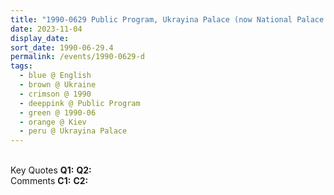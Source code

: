 ```yaml
---
title: "1990-0629 Public Program, Ukrayina Palace (now National Palace of Arts Ukraina), Chervonoarmiys'ka (now Velyka Vasyl'kivs'ka) Street 103 Kiev, Ukraine"
date: 2023-11-04
display_date: 
sort_date: 1990-06-29.4
permalink: /events/1990-0629-d
tags:
  - blue @ English
  - brown @ Ukraine
  - crimson @ 1990
  - deeppink @ Public Program
  - green @ 1990-06
  - orange @ Kiev
  - peru @ Ukrayina Palace
---
```


<br>

<wave-list>
  <list-title color="DarkSeaGreen" width="55">Key Quotes</list-title>
  <list-item color="BlanchedAlmond" width="280"><b>Q1:</b> <i></i></list-item>
  <list-item color="Lavender" width="280"><b>Q2:</b> <i></i></list-item>
</wave-list>

<br>

<wave-list>
  <list-title color="DarkSeaGreen" width="55">Comments</list-title>
  <list-item color="BlanchedAlmond" width="280"><b>C1:</b> <i></i></list-item>
  <list-item color="Lavender" width="280"><b>C2:</b> <i></i></list-item>
</wave-list>